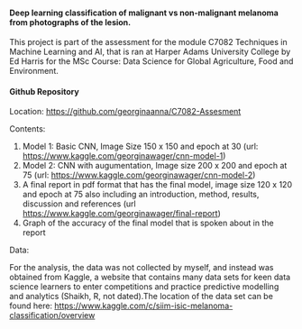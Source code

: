 #### Deep learning classification of malignant vs non-malignant melanoma from photographs of the lesion.

This project is part of the assessment for the module C7082 Techniques in Machine Learning and AI, that is ran at Harper Adams University College by Ed Harris for the MSc Course: Data Science for Global Agriculture, Food and Environment. 

#### Github Repository 

Location: https://github.com/georginaanna/C7082-Assesment

Contents:

1. Model 1: Basic CNN, Image Size 150 x 150 and epoch at 30 (url: https://www.kaggle.com/georginawager/cnn-model-1)
2. Model 2: CNN with augumentation, Image size 200 x 200 and epoch at 75 (url: https://www.kaggle.com/georginawager/cnn-model-2)
3. A final report in pdf format that has the final model, image size 120 x 120 and epoch at 75 also including an introduction, method, results, discussion and references (url https://www.kaggle.com/georginawager/final-report)
4. Graph of the accuracy of the final model that is spoken about in the report

Data: 

For the analysis, the data was not collected by myself, and instead was obtained from Kaggle, a website that contains many data sets for keen data science learners to enter competitions and practice predictive modelling and analytics (Shaikh, R, not dated).The location of the data set can be found here: https://www.kaggle.com/c/siim-isic-melanoma-classification/overview 



